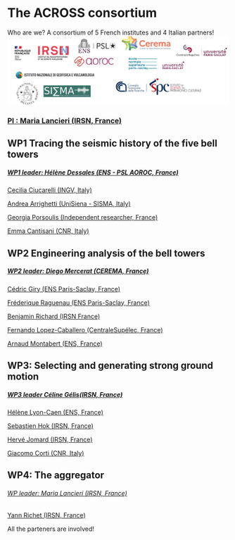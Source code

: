 # The ACROSS consortium

Who are we?
A consortium of 5 French institutes and 4 Italian partners!
![logos](images/logo.png)

### [PI : Maria Lancieri (IRSN, France)](maria)

## WP1 Tracing the seismic history of the five bell towers

##### [WP1 leader: Hélène Dessales (ENS - PSL AOROC, France)](helened)

[Cecilia Ciucarelli (INGV, Italy)](cecilia)

[Andrea Arrighetti (UniSiena - SISMA, Italy)](andrea)

[Georgia Porsoulis (Independent researcher, France)](georgia)

[Emma Cantisani (CNR, Italy)](emma)

## WP2 Engineering analysis of the bell towers
##### [WP2 leader: Diego Mercerat (CEREMA, France)](diego)

[Cédric Giry (ENS Paris-Saclay, France)](cedric)

[Fréderique Raguenau (ENS Paris-Saclay, France)](fred)

[Benjamin Richard (IRSN France)](benjamin) 

[Fernando Lopez-Caballero (CentraleSupélec, France)](fernando)

[Arnaud Montabert (ENS, France)](arnaud)

## WP3: Selecting and generating strong ground motion

##### [WP3 leader Céline Gélis(IRSN, France)](celine) 

[Hélène Lyon-Caen (ENS, France)](helenelc)

[Sebastien Hok (IRSN, France)](seb)

[Hervé Jomard (IRSN, France)](herve)
 
[Giacomo Corti (CNR, Italy)](giacomo)

## WP4: The aggregator

###### [WP leader: Maria Lancieri (IRSN, France)](maria)

[Yann Richet (IRSN, France)](yann)

All the parteners are involved!






